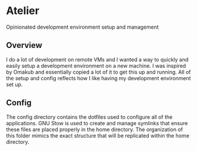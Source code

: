 # Atelier
Opinionated development environment setup and management

## Overview
I do a lot of development on remote VMs and I wanted a way to quickly and easily
setup a development environment on a new machine. I was inspired by Omakub
and essentially copied a lot of it to get this up and running. All of the setup
and config reflects how I like having my development environment set up.

## Config
The config directory contains the dotfiles used to configure all of
the applications. GNU Stow is used to create and manage symlinks that
ensure these files are placed properly in the home directory. The organization
of this folder mimics the exact structure that will be replicated within the
home directory.
